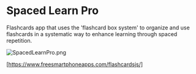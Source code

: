 # Spaced Learn Pro
Flashcards app that uses the 'flashcard box system' to organize and use flashcards in a systematic way to enhance learning through spaced repetition. 

![SpacedLearnPro.png](https://www.freesmartphoneapps.com/static/projects/images/SpacedLearnPro.png)

[https://www.freesmartphoneapps.com/flashcardsjs/]
